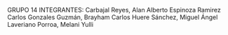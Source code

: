 GRUPO 14
INTEGRANTES:
Carbajal Reyes, Alan Alberto
Espinoza Ramirez Carlos
Gonzales Guzmán, Brayham Carlos
Huere Sánchez, Miguel Ángel
Laveriano Porroa, Melani Yulli

